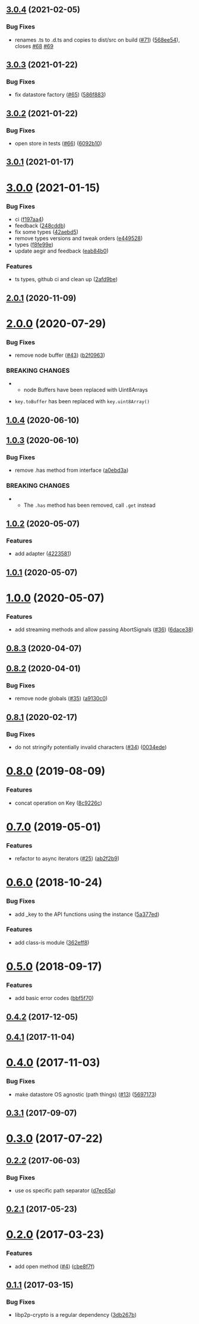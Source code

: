 ## [3.0.4](https://github.com/ipfs/interface-datastore/compare/v3.0.3...v3.0.4) (2021-02-05)


### Bug Fixes

* renames .ts to .d.ts and copies to dist/src on build ([#71](https://github.com/ipfs/interface-datastore/issues/71)) ([568ee54](https://github.com/ipfs/interface-datastore/commit/568ee54323e487bff191437e13b1aeaa0a85f411)), closes [#68](https://github.com/ipfs/interface-datastore/issues/68) [#69](https://github.com/ipfs/interface-datastore/issues/69)



## [3.0.3](https://github.com/ipfs/interface-datastore/compare/v3.0.2...v3.0.3) (2021-01-22)


### Bug Fixes

* fix datastore factory ([#65](https://github.com/ipfs/interface-datastore/issues/65)) ([586f883](https://github.com/ipfs/interface-datastore/commit/586f883d3f5ea0391cf3184024db9a60d9b4aa56))



## [3.0.2](https://github.com/ipfs/interface-datastore/compare/v3.0.1...v3.0.2) (2021-01-22)


### Bug Fixes

* open store in tests ([#66](https://github.com/ipfs/interface-datastore/issues/66)) ([6092b10](https://github.com/ipfs/interface-datastore/commit/6092b103b40cb8ee1c57d42082221c1e899bdc14))



## [3.0.1](https://github.com/ipfs/interface-datastore/compare/v3.0.0...v3.0.1) (2021-01-17)



# [3.0.0](https://github.com/ipfs/interface-datastore/compare/v2.0.1...v3.0.0) (2021-01-15)


### Bug Fixes

* ci ([f197aa4](https://github.com/ipfs/interface-datastore/commit/f197aa4a719a388ba91c65ea49ee3cdc5be4dc84))
* feedback ([248cddb](https://github.com/ipfs/interface-datastore/commit/248cddb7d14ee9f29e92fdbe24916578577f4f6d))
* fix some types ([42aebd5](https://github.com/ipfs/interface-datastore/commit/42aebd5f56e4577e6743f0c3861ea0a558e142b7))
* remove types versions and tweak orders ([e449528](https://github.com/ipfs/interface-datastore/commit/e449528d5b98edf6b62e770033d59686928fe67e))
* types ([f8fe99e](https://github.com/ipfs/interface-datastore/commit/f8fe99ec949a694434564b0494bc9f6b57351df4))
* update aegir and feedback ([eab84b0](https://github.com/ipfs/interface-datastore/commit/eab84b025c03b6a2fff805af3a238cefd57545f2))


### Features

* ts types, github ci and clean up ([2afd9be](https://github.com/ipfs/interface-datastore/commit/2afd9be3abf747528473c46550671f92acc5792e))



## [2.0.1](https://github.com/ipfs/interface-datastore/compare/v2.0.0...v2.0.1) (2020-11-09)



<a name="2.0.0"></a>
# [2.0.0](https://github.com/ipfs/interface-datastore/compare/v1.0.4...v2.0.0) (2020-07-29)


### Bug Fixes

* remove node buffer ([#43](https://github.com/ipfs/interface-datastore/issues/43)) ([b2f0963](https://github.com/ipfs/interface-datastore/commit/b2f0963))


### BREAKING CHANGES

* - node Buffers have been replaced with Uint8Arrays
- `key.toBuffer` has been replaced with `key.uint8Array()`



<a name="1.0.4"></a>
## [1.0.4](https://github.com/ipfs/interface-datastore/compare/v1.0.3...v1.0.4) (2020-06-10)



<a name="1.0.3"></a>
## [1.0.3](https://github.com/ipfs/interface-datastore/compare/v1.0.2...v1.0.3) (2020-06-10)


### Bug Fixes

* remove .has method from interface ([a0ebd3a](https://github.com/ipfs/interface-datastore/commit/a0ebd3a))


### BREAKING CHANGES

* - The `.has` method has been removed, call `.get` instead



<a name="1.0.2"></a>
## [1.0.2](https://github.com/ipfs/interface-datastore/compare/v1.0.1...v1.0.2) (2020-05-07)


### Features

* add adapter ([4223581](https://github.com/ipfs/interface-datastore/commit/4223581))



<a name="1.0.1"></a>
## [1.0.1](https://github.com/ipfs/interface-datastore/compare/v1.0.0...v1.0.1) (2020-05-07)



<a name="1.0.0"></a>
# [1.0.0](https://github.com/ipfs/interface-datastore/compare/v0.8.3...v1.0.0) (2020-05-07)


### Features

* add streaming methods and allow passing AbortSignals ([#36](https://github.com/ipfs/interface-datastore/issues/36)) ([6dace38](https://github.com/ipfs/interface-datastore/commit/6dace38))



<a name="0.8.3"></a>
## [0.8.3](https://github.com/ipfs/interface-datastore/compare/v0.8.2...v0.8.3) (2020-04-07)



<a name="0.8.2"></a>
## [0.8.2](https://github.com/ipfs/interface-datastore/compare/v0.8.1...v0.8.2) (2020-04-01)


### Bug Fixes

* remove node globals ([#35](https://github.com/ipfs/interface-datastore/issues/35)) ([a9130c0](https://github.com/ipfs/interface-datastore/commit/a9130c0))



<a name="0.8.1"></a>
## [0.8.1](https://github.com/ipfs/interface-datastore/compare/v0.8.0...v0.8.1) (2020-02-17)


### Bug Fixes

* do not stringify potentially invalid characters ([#34](https://github.com/ipfs/interface-datastore/issues/34)) ([0034ede](https://github.com/ipfs/interface-datastore/commit/0034ede))



<a name="0.8.0"></a>
# [0.8.0](https://github.com/ipfs/interface-datastore/compare/v0.7.0...v0.8.0) (2019-08-09)


### Features

* concat operation on Key ([8c9226c](https://github.com/ipfs/interface-datastore/commit/8c9226c))



<a name="0.7.0"></a>
# [0.7.0](https://github.com/ipfs/interface-datastore/compare/v0.6.0...v0.7.0) (2019-05-01)


### Features

* refactor to async iterators ([#25](https://github.com/ipfs/interface-datastore/issues/25)) ([ab2f2b9](https://github.com/ipfs/interface-datastore/commit/ab2f2b9))



<a name="0.6.0"></a>
# [0.6.0](https://github.com/ipfs/interface-datastore/compare/v0.5.0...v0.6.0) (2018-10-24)


### Bug Fixes

* add _key to the API functions using the instance ([5a377ed](https://github.com/ipfs/interface-datastore/commit/5a377ed))


### Features

* add class-is module ([362eff8](https://github.com/ipfs/interface-datastore/commit/362eff8))



<a name="0.5.0"></a>
# [0.5.0](https://github.com/ipfs/interface-datastore/compare/v0.4.2...v0.5.0) (2018-09-17)


### Features

* add basic error codes ([bbf5f70](https://github.com/ipfs/interface-datastore/commit/bbf5f70))



<a name="0.4.2"></a>
## [0.4.2](https://github.com/ipfs/interface-datastore/compare/v0.4.1...v0.4.2) (2017-12-05)



<a name="0.4.1"></a>
## [0.4.1](https://github.com/ipfs/interface-datastore/compare/v0.4.0...v0.4.1) (2017-11-04)



<a name="0.4.0"></a>
# [0.4.0](https://github.com/ipfs/interface-datastore/compare/v0.3.1...v0.4.0) (2017-11-03)


### Bug Fixes

* make datastore OS agnostic (path things) ([#13](https://github.com/ipfs/interface-datastore/issues/13)) ([5697173](https://github.com/ipfs/interface-datastore/commit/5697173))



<a name="0.3.1"></a>
## [0.3.1](https://github.com/ipfs/interface-datastore/compare/v0.3.0...v0.3.1) (2017-09-07)



<a name="0.3.0"></a>
# [0.3.0](https://github.com/ipfs/interface-datastore/compare/v0.2.2...v0.3.0) (2017-07-22)



<a name="0.2.2"></a>
## [0.2.2](https://github.com/ipfs/interface-datastore/compare/v0.2.1...v0.2.2) (2017-06-03)


### Bug Fixes

* use os specific path separator ([d7ec65a](https://github.com/ipfs/interface-datastore/commit/d7ec65a))



<a name="0.2.1"></a>
## [0.2.1](https://github.com/ipfs/interface-datastore/compare/v0.2.0...v0.2.1) (2017-05-23)



<a name="0.2.0"></a>
# [0.2.0](https://github.com/ipfs/interface-datastore/compare/v0.1.1...v0.2.0) (2017-03-23)


### Features

* add open method ([#4](https://github.com/ipfs/interface-datastore/issues/4)) ([cbe8f7f](https://github.com/ipfs/interface-datastore/commit/cbe8f7f))



<a name="0.1.1"></a>
## [0.1.1](https://github.com/ipfs/interface-datastore/compare/v0.1.0...v0.1.1) (2017-03-15)


### Bug Fixes

* libp2p-crypto is a regular dependency ([3db267b](https://github.com/ipfs/interface-datastore/commit/3db267b))




